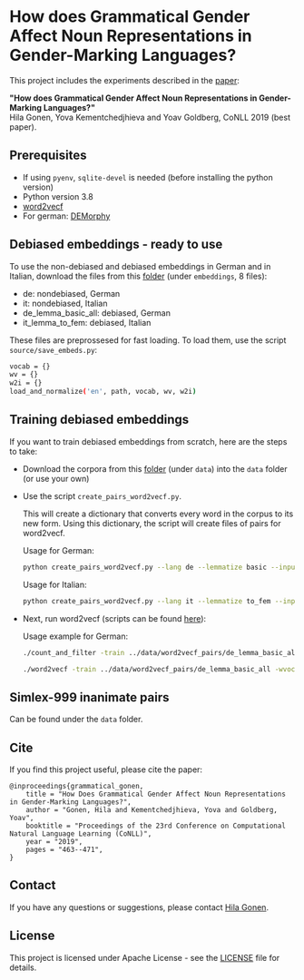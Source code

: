 # How does Grammatical Gender Affect Noun Representations in Gender-Marking Languages?

This project includes the experiments described in the [paper](https://www.aclweb.org/anthology/K19-1043/): 

**"How does Grammatical Gender Affect Noun Representations in Gender-Marking Languages?"**  
Hila Gonen, Yova Kementchedjhieva and Yoav Goldberg, CoNLL 2019 (best paper).

## Prerequisites

* If using `pyenv`, `sqlite-devel` is needed (before installing the python version)
* Python version 3.8
* [word2vecf](https://github.com/BIU-NLP/word2vecf)
* For german: [DEMorphy](https://github.com/DuyguA/DEMorphy)

## Debiased embeddings - ready to use

To use the non-debiased and debiased embeddings in German and in Italian, download the files from this [folder](https://drive.google.com/drive/folders/1PuiNC-XTsQadMWKyYRxXzCxOKoOWdAEJ?usp=sharing) (under `embeddings`, 8 files):

* de: nondebiased, German
* it: nondebiased, Italian
* de_lemma_basic_all: debiased, German
* it_lemma_to_fem: debiased, Italian

These files are preprossesed for fast loading. To load them, use the script `source/save_embeds.py`:

```sh
vocab = {}  
wv = {}  
w2i = {}  
load_and_normalize('en', path, vocab, wv, w2i)
```

## Training debiased embeddings

If you want to train debiased embeddings from scratch, here are the steps to take:

* Download the corpora from this [folder](https://drive.google.com/drive/folders/1PuiNC-XTsQadMWKyYRxXzCxOKoOWdAEJ?usp=sharing) (under `data`) into the `data` folder (or use your own)

* Use the script `create_pairs_word2vecf.py`.
	
	This will create a dictionary that converts every word in the corpus to its new form. Using this dictionary, the script will create files of pairs for word2vecf.
	
	Usage for German:

	```sh
	python create_pairs_word2vecf.py --lang de --lemmatize basic --input ../data/de_corpus_tokenized --output ../data/word2vecf_pairs/de_lemma_basic_all
	```

	Usage for Italian:
	
	```sh
	python create_pairs_word2vecf.py --lang it --lemmatize to_fem --input ../data/it_corpus_tokenized --output ../data/word2vecf_pairs/it_lemma_to_fem
	```

* Next, run word2vecf (scripts can be found [here](https://bitbucket.org/yoavgo/word2vecf/src/default/)):
	
	Usage example for German:
	```sh
	./count_and_filter -train ../data/word2vecf_pairs/de_lemma_basic_all -cvocab ../data/word2vecf_pairs/de_lemma_basic_all_cv -wvocab ../data/word2vecf_pairs/de_lemma_basic_all_wv -min-count 100
	
	./word2vecf -train ../data/word2vecf_pairs/de_lemma_basic_all -wvocab ../data/word2vecf_pairs/de_lemma_basic_all_wv -cvocab  ../data/word2vecf_pairs/de_lemma_basic_all_cv -output ../data/embeddings/word2vecf/de_lemma_basic_all -dumpcv ../data/embeddings/word2vecf/de_lemma_basic_all_ctx -size 300 -negative 15 -threads 40 -iters 5
	```
	
	
## Simlex-999 inanimate pairs

Can be found under the `data` folder.

## Cite

If you find this project useful, please cite the paper:
```
@inproceedings{grammatical_gonen,
    title = "How Does Grammatical Gender Affect Noun Representations in Gender-Marking Languages?",
    author = "Gonen, Hila and Kementchedjhieva, Yova and Goldberg, Yoav",
    booktitle = "Proceedings of the 23rd Conference on Computational Natural Language Learning (CoNLL)",
    year = "2019",
    pages = "463--471",
}
```

## Contact

If you have any questions or suggestions, please contact [Hila Gonen](mailto:hilagnn@gmail.com).

## License

This project is licensed under Apache License - see the [LICENSE](LICENSE) file for details.


